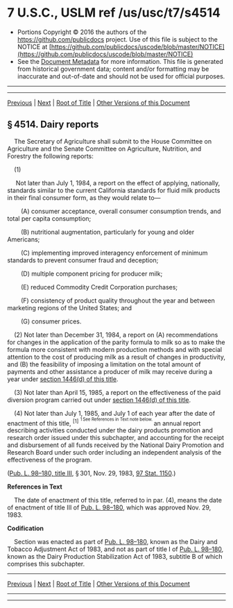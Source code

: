 ---
---

# 7 U.S.C., USLM ref /us/usc/t7/s4514

* Portions Copyright © 2016 the authors of the https://github.com/publicdocs project.
  Use of this file is subject to the NOTICE at [https://github.com/publicdocs/uscode/blob/master/NOTICE](https://github.com/publicdocs/uscode/blob/master/NOTICE)
* See the [Document Metadata](././../../../../..//README.md) for more information.
  This file is generated from historical government data; content and/or formatting may be inaccurate and out-of-date and should not be used for official purposes.

----------
----------

[Previous](./../../../../..//us/usc/t7/ch76/schI/m__us_usc_t7_s4513.md) | [Next](./../../../../..//us/usc/t7/ch76/schII/m__us_usc_t7_ch76_schII.md) | [Root of Title](./../../../../../) | [Other Versions of this Document](https://publicdocs.github.io/go/links?ns=uslm&ref=%2Fus%2Fusc%2Ft7%2Fs4514)

## § 4514. Dairy reports

    The Secretary of Agriculture shall submit to the House Committee on Agriculture and the Senate Committee on Agriculture, Nutrition, and Forestry the following reports:

    (1)

     Not later than July 1, 1984, a report on the effect of applying, nationally, standards similar to the current California standards for fluid milk products in their final consumer form, as they would relate to—

        (A) consumer acceptance, overall consumer consumption trends, and total per capita consumption;

        (B) nutritional augmentation, particularly for young and older Americans;

        (C) implementing improved interagency enforcement of minimum standards to prevent consumer fraud and deception;

        (D) multiple component pricing for producer milk;

        (E) reduced Commodity Credit Corporation purchases;

        (F) consistency of product quality throughout the year and between marketing regions of the United States; and

        (G) consumer prices.

    (2) Not later than December 31, 1984, a report on (A) recommendations for changes in the application of the parity formula to milk so as to make the formula more consistent with modern production methods and with special attention to the cost of producing milk as a result of changes in productivity, and (B) the feasibility of imposing a limitation on the total amount of payments and other assistance a producer of milk may receive during a year under [section 1446(d) of this title][/us/usc/t7/s1446/d].

    (3) Not later than April 15, 1985, a report on the effectiveness of the paid diversion program carried out under [section 1446(d) of this title][/us/usc/t7/s1446/d].

    (4) Not later than July 1, 1985, and July 1 of each year after the date of enactment of this title, <sup>\[1\]</sup>  <sup><sup> 1 See References in Text note below. </sup></sup>  an annual report describing activities conducted under the dairy products promotion and research order issued under this subchapter, and accounting for the receipt and disbursement of all funds received by the National Dairy Promotion and Research Board under such order including an independent analysis of the effectiveness of the program.

([Pub. L. 98–180, title III][/us/pl/98/180/tIII], § 301, Nov. 29, 1983, [97 Stat. 1150][/us/stat/97/1150].)

 __References in Text__ 

    The date of enactment of this title, referred to in par. (4), means the date of enactment of title III of [Pub. L. 98–180][/us/pl/98/180], which was approved Nov. 29, 1983.

 __Codification__ 

    Section was enacted as part of [Pub. L. 98–180][/us/pl/98/180], known as the Dairy and Tobacco Adjustment Act of 1983, and not as part of title I of [Pub. L. 98–180][/us/pl/98/180], known as the Dairy Production Stabilization Act of 1983, subtitle B of which comprises this subchapter.

----------

[Previous](./../../../../..//us/usc/t7/ch76/schI/m__us_usc_t7_s4513.md) | [Next](./../../../../..//us/usc/t7/ch76/schII/m__us_usc_t7_ch76_schII.md) | [Root of Title](./../../../../../) | [Other Versions of this Document](https://publicdocs.github.io/go/links?ns=uslm&ref=%2Fus%2Fusc%2Ft7%2Fs4514)

----------
----------

[/us/usc/t7/s1446/d]: https://publicdocs.github.io/go/links?ns=uslm&ref=%2Fus%2Fusc%2Ft7%2Fs1446%2Fd
[/us/usc/t7/s1446/d]: https://publicdocs.github.io/go/links?ns=uslm&ref=%2Fus%2Fusc%2Ft7%2Fs1446%2Fd
[/us/pl/98/180/tIII]: https://publicdocs.github.io/go/links?ns=uslm&ref=%2Fus%2Fpl%2F98%2F180%2FtIII
[/us/stat/97/1150]: https://publicdocs.github.io/go/links?ns=uslm&ref=%2Fus%2Fstat%2F97%2F1150
[/us/pl/98/180]: https://publicdocs.github.io/go/links?ns=uslm&ref=%2Fus%2Fpl%2F98%2F180
[/us/pl/98/180]: https://publicdocs.github.io/go/links?ns=uslm&ref=%2Fus%2Fpl%2F98%2F180
[/us/pl/98/180]: https://publicdocs.github.io/go/links?ns=uslm&ref=%2Fus%2Fpl%2F98%2F180


